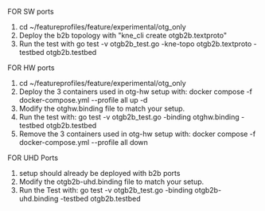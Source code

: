 FOR SW ports
1. cd ~/featureprofiles/feature/experimental/otg_only
2. Deploy the b2b topology with "kne_cli create otgb2b.textproto"
3. Run the test with 
    go test -v otgb2b_test.go -kne-topo otgb2b.textproto -testbed otgb2b.testbed



FOR HW ports
1. cd ~/featureprofiles/feature/experimental/otg_only
2. Deploy the 3 containers used in otg-hw setup with:
    docker compose -f docker-compose.yml --profile all up -d
3. Modify the otghw.binding file to match your setup.
4. Run the test with: 
    go test -v otgb2b_test.go -binding otghw.binding -testbed otgb2b.testbed
5. Remove the 3 containers used in otg-hw setup with:
    docker compose -f docker-compose.yml --profile all down

FOR UHD Ports
1. setup should already be deployed with b2b ports
2. Modify the otgb2b-uhd.binding file to match your setup.
3. Run the Test with:
 go test -v otgb2b_test.go -binding otgb2b-uhd.binding -testbed otgb2b.testbed

